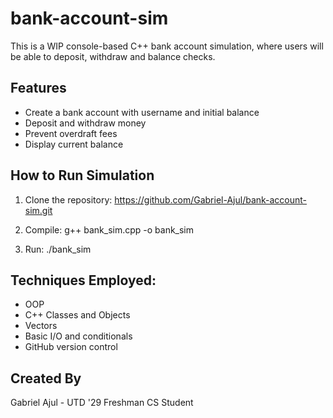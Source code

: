 # bank-account-sim

This is a WIP console-based C++ bank account simulation, where users will be able to deposit, withdraw and balance checks.

## Features

- Create a bank account with username and initial balance
- Deposit and withdraw money
- Prevent overdraft fees
- Display current balance

## How to Run Simulation
1. Clone the repository: https://github.com/Gabriel-Ajul/bank-account-sim.git

2. Compile: g++ bank_sim.cpp -o bank_sim

3. Run: ./bank_sim

## Techniques Employed:

- OOP
- C++ Classes and Objects
- Vectors
- Basic I/O and conditionals
- GitHub version control

## Created By

Gabriel Ajul - UTD '29 Freshman CS Student
